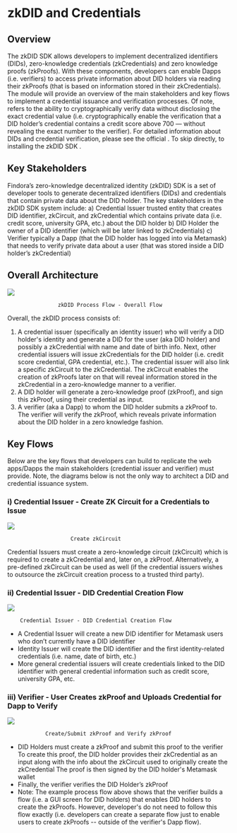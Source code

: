 # zkDID and Credentials
## Overview
The zkDID SDK allows developers to implement decentralized identifiers (DIDs), zero-knowledge credentials (zkCredentials) and zero knowledge proofs (zkProofs). With these components, developers can enable Dapps (i.e. verifiers) to access private information about DID holders via reading their zkProofs (that is based on information stored in their zkCredentials). The module will provide an overview of the main stakeholders and key flows to implement a credential issuance and verification processes.
Of note,  refers to the ability to cryptographically verify data without disclosing the exact credential value (i.e. cryptographically enable the verification that a DID holder’s credential contains a credit score above 700 — without revealing the exact number to the verifier).
For detailed information about DIDs and credential verification, please see the official .
To skip directly, to installing the zkDID SDK .
## Key Stakeholders
Findora’s zero-knowledge decentralized identity (zkDID) SDK is a set of developer tools to generate decentralized identifiers (DIDs) and credentials that contain private data about the DID holder.
The key stakeholders in the zkDID SDK system include:
a) Credential Issuer 
trusted entity that creates DID identifier, zkCircuit, and zkCredential which contains private data (i.e. credit score, university GPA, etc.) about the DID holder
b) DID Holder
the owner of a DID identifier (which will be later linked to zkCredentials)
c) Verifier 
typically a Dapp (that the DID holder has logged into via Metamask) that needs to verify private data about a user (that was stored inside a DID holder’s zkCredential)
## Overall Architecture
![](https://i.imgur.com/BKOPXg8.png)

                    zkDID Process Flow - Overall Flow
Overall, the zkDID process consists of:
1. A credential issuer (specifically an identity issuer) who will verify a DID holder's identity and generate a DID for the user (aka DID holder) and possibly a zkCredential with name and date of birth info. Next, other credential issuers will issue zkCredentials for the DID holder (i.e. credit score credential, GPA credential, etc.). The credential issuer will also link a specific zkCircuit to the zkCredential. The zkCircuit enables the creation of zkProofs later on that will reveal information stored in the zkCredential in a zero-knowledge manner to a verifier.
2. A DID holder will generate a zero-knowledge proof (zkProof), and sign this zkProof, using their credential as input.
3. A verifier (aka a Dapp) to whom the DID holder submits a zkProof to. The verifier will verify the zkProof, which reveals private information about the DID holder in a zero knowledge fashion.
## Key Flows
Below are the key flows that developers can build to replicate the web apps/Dapps the main stakeholders (credential issuer and verifier) must provide. Note, the diagrams below is not the only way to architect a DID and credential issuance system.
### i) Credential Issuer - Create ZK Circuit for a Credentials to Issue

![](https://i.imgur.com/797IhZI.png)

                        Create zkCircuit

Credential Issuers must create a zero-knowledge circuit (zkCircuit) which is required to create a zkCredential and, later on, a zkProof. Alternatively, a pre-defined zkCircuit can be used as well (if the credential issuers wishes to outsource the zkCircuit creation process to a trusted third party).
### ii) Credential Issuer - DID Credential Creation Flow
![](https://i.imgur.com/rv4IrPf.png)

        Credential Issuer - DID Credential Creation Flow
* A Credential Issuer will create a new DID identifier for Metamask users who don’t currently have a DID identifier
* Identity Issuer will create the DID identifier and the first identity-related credentials (i.e. name, date of birth, etc.)
* More general credential issuers will create credentials linked to the DID identifier with general credential information such as credit score, university GPA, etc.
​
### iii) Verifier - User Creates zkProof and Uploads Credential for Dapp to Verify
![](https://i.imgur.com/c6oHQ7A.png)

                Create/Submit zkProof and Verify zkProof
* DID Holders must create a zkProof and submit this proof to the verifier
To create this proof, the DID holder provides their zkCredential as an input along with the info about the zkCircuit used to originally create the zkCredential
The proof is then signed by the DID holder's Metamask wallet
* Finally, the verifier verifies the DID Holder’s zkProof
* Note: The example process flow above shows that the verifier builds a flow (i.e. a GUI screen for DID holders) that enables DID holders to create the zkProofs. However, developer's do not need to follow this flow exactly (i.e. developers can create a separate flow just to enable users to create zkProofs -- outside of the verifier's Dapp flow).